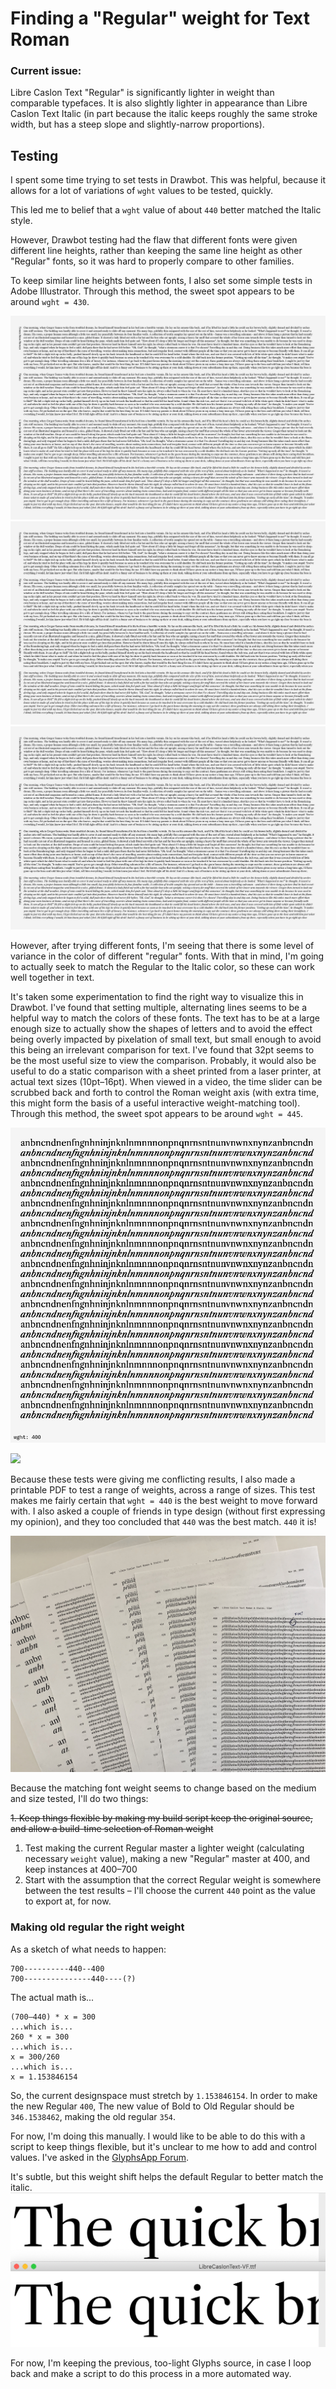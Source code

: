 # Finding a "Regular" weight for Text Roman

### Current issue:

Libre Caslon Text "Regular" is significantly lighter in weight than comparable typefaces. It is also slightly lighter in appearance than Libre Caslon Text Italic (in part because the italic keeps roughly the same stroke width, but has a steep slope and slightly-narrow proportions).

## Testing

I spent some time trying to set tests in Drawbot. This was helpful, because it allows for a lot of variations of `wght` values to be tested, quickly.

This led me to belief that a `wght` value of about `440` better matched the Italic style.

However, Drawbot testing had the flaw that different fonts were given different line heights, rather than keeping the same line height as other "Regular" fonts, so it was hard to properly compare to other families.

To keep similar line heights between fonts, I also set some simple tests in Adobe Illustrator. Through this method, the sweet spot appears to be around `wght = 430`.

![](assets/libre-caslon-reg_wght-test-01.png)
![](assets/libre-caslon-reg_wght-test-03.png)
![](assets/libre-caslon-reg_wght-test-04.png)

However, after trying different fonts, I'm seeing that there is some level of variance in the color of different "regular" fonts. With that in mind, I'm going to actually seek to match the Regular to the Italic color, so these can work well together in text. 

It's taken some experimentation to find the right way to visualize this in Drawbot. I've found that setting multiple, alternating lines seems to be a helpful way to match the colors of these fonts. The text has to be at a large enough size to actually show the shapes of letters and to avoid the effect being overly impacted by pixelation of small text, but small enough to avoid this being an irrelevant comparison for text. I've found that 32pt seems to be the most useful size to view the comparison. Probably, it would also be useful to do a static comparison with a sheet printed from a laser printer, at actual text sizes (10pt–16pt). When viewed in a video, the time slider can be scrubbed back and forth to control the Roman weight axis (with extra time, this might form the basis of a useful interactive weight-matching tool). Through this method, the sweet spot appears to be around `wght = 445`.

![](assets/weight-test-roman_italic-noblur-big-111918.gif)

![](assets/libre-caslon-finding_reg_wght.gif)

Because these tests were giving me conflicting results, I also made a printable PDF to test a range of weights, across a range of sizes. This test makes me fairly certain that `wght = 440` is the best weight to move forward with. I also asked a couple of friends in type design (without first expressing my opinion), and they too concluded that `440` was the best match. `440` it is!

![](assets/weight-test-one_page-printed-112018.jpg)


Because the matching font weight seems to change based on the medium and size tested, I'll do two things:

~~1. Keep things flexible by making my build script keep the original source, and allow a build-time selection of Roman weight~~
1. Test making the current Regular master a lighter weight (calculating necessary `weight` value), making a new "Regular" master at 400, and keep instances at 400–700
2. Start with the assumption that the correct Regular weight is somewhere between the test results – I'll choose the current `440` point as the value to export at, for now. 

### Making old regular the right weight

As a sketch of what needs to happen:

```
700----------440--400
700---------------440----(?)
```

The actual math is...
```
(700–440) * x = 300
...which is...
260 * x = 300
...which is...
x = 300/260
...which is...
x = 1.153846154
```

So, the current designspace must stretch by `1.153846154`. In order to make the new Regular `400`, The new value of Bold to Old Regular should be `346.1538462`, making the old regular `354`.

For now, I'm doing this manually. I would like to be able to do this with a script to keep things flexible, but it's unclear to me how to add and control values. I've asked in the [GlyphsApp Forum](https://forum.glyphsapp.com/t/how-might-i-trigger-instance-as-master-from-the-api/9976). 

It's subtle, but this weight shift helps the default Regular to better match the italic. 
![](assets/2018-11-20-22-50-46.png)

For now, I'm keeping the previous, too-light Glyphs source, in case I loop back and make a script to do this process in a more automated way.